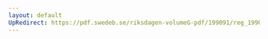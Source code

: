 ```yaml
---
layout: default
UpRedirect: https://pdf.swedeb.se/riksdagen-volumeG-pdf/199091/reg_199091/reg_199091_0748.pdf
---
```

